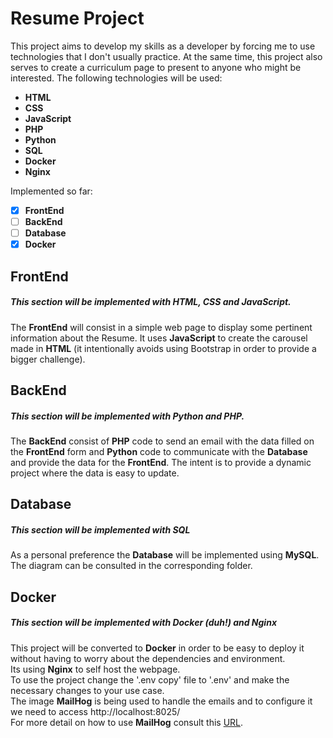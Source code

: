 # Resume Project

This project aims to develop my skills as a developer by forcing me to use technologies that I don't usually practice. At the same time, this project also serves to create a curriculum page to present to anyone who might be interested.
The following technologies will be used:

 - **HTML**
 - **CSS**
 - **JavaScript**
 - **PHP**
 - **Python**
 - **SQL**
 - **Docker**
 - **Nginx**
 
Implemented so far:
 - [x] **FrontEnd**
 - [ ] **BackEnd**
 - [ ] **Database**
 - [x] **Docker**

## FrontEnd
##### This section will be implemented with HTML, CSS and  JavaScript.

The **FrontEnd** will consist in a simple web page to display some pertinent information about the Resume.
It uses **JavaScript** to create the carousel made in **HTML** (it intentionally avoids using Bootstrap in order to provide a bigger challenge).

## BackEnd
##### This section will be implemented with Python and PHP.

The **BackEnd** consist of **PHP** code to send an email with the data filled on the **FrontEnd** form and **Python** code to communicate with the **Database** and provide the data for the **FrontEnd**. The intent is to provide a dynamic project where the data is easy to update.

## Database
##### This section will be implemented with SQL 

As a personal preference the **Database** will be implemented using **MySQL**. The diagram can be consulted in the corresponding folder.

## Docker
##### This section will be implemented with Docker (duh!) and Nginx

This project will be converted to **Docker** in order to be easy to deploy it without having to worry about the dependencies and environment.\
Its using **Nginx** to self host the webpage.\
To use the project change the '.env copy' file to '.env' and make the necessary changes to your use case.\
The image **MailHog** is being used to handle the emails and to configure it we need to access http://localhost:8025/  
For more detail on how to use **MailHog** consult this [URL](https://phauer.com/2017/test-mail-server-php-docker-container/).
